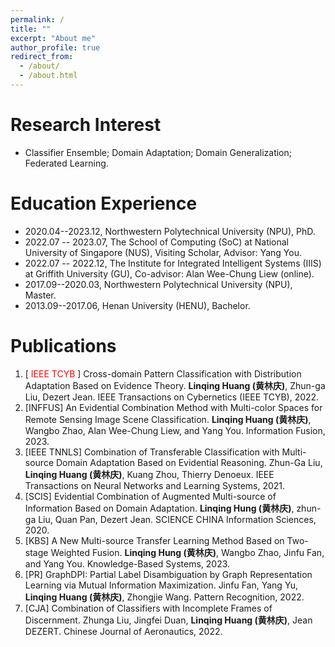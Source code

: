 ```yaml
---
permalink: /
title: ""
excerpt: "About me"
author_profile: true
redirect_from: 
  - /about/
  - /about.html
---
```


Research Interest
======
- Classifier Ensemble; Domain Adaptation; Domain Generalization; Federated Learning.

Education Experience
======
- 2020.04--2023.12, Northwestern Polytechnical University (NPU), PhD.
- 2022.07 -- 2023.07, The School of Computing (SoC) at National University of Singapore (NUS), Visiting Scholar, Advisor: Yang You.
- 2022.07 -- 2022.12, The Institute for Integrated Intelligent Systems (IIIS) at Griffith University (GU), Co-advisor: Alan Wee-Chung Liew (online).
- 2017.09--2020.03, Northwestern Polytechnical University (NPU), Master.
- 2013.09--2017.06, Henan University (HENU), Bachelor.

Publications
=====
1. [<font color=#FF0000> IEEE TCYB </font>] Cross-domain Pattern Classification with Distribution Adaptation Based on Evidence Theory. **Linqing Huang (黄林庆)**, Zhun-ga Liu, Dezert Jean. IEEE Transactions on Cybernetics (IEEE TCYB), 2022.
2. [INFFUS]  An Evidential Combination Method with Multi-color Spaces for Remote Sensing Image Scene Classification. **Linqing Huang (黄林庆)**, Wangbo Zhao, Alan Wee-Chung Liew, and Yang You. Information Fusion, 2023.
4. [IEEE TNNLS] Combination of Transferable Classification with Multi-source Domain Adaptation Based on Evidential Reasoning. Zhun-Ga Liu, **Linqing Huang (黄林庆)**, Kuang Zhou, Thierry Denoeux. IEEE Transactions on Neural Networks and Learning Systems, 2021.
5. [SCIS] Evidential Combination of Augmented Multi-source of Information Based on Domain Adaptation. **Linqing Hung (黄林庆)**, zhun-ga Liu, Quan Pan, Dezert Jean. SCIENCE CHINA Information Sciences, 2020.
6. [KBS] A New Multi-source Transfer Learning Method Based on Two-stage Weighted Fusion. **Linqing Hung (黄林庆)**, Wangbo Zhao, Jinfu Fan, and Yang You. Knowledge-Based Systems, 2023.
7. [PR] GraphDPI: Partial Label Disambiguation by Graph Representation Learning via Mutual Information Maximization. Jinfu Fan, Yang Yu, **Linqing Huang (黄林庆)**, Zhongjie Wang. Pattern Recognition, 2022.
8. [CJA] Combination of Classifiers with Incomplete Frames of Discernment. Zhunga Liu, Jingfei Duan, **Linqing Huang (黄林庆)**, Jean DEZERT. Chinese Journal of Aeronautics, 2022. 
